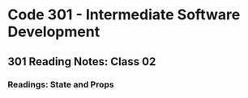 # Code 301 - Intermediate Software Development

## 301 Reading Notes: Class 02

### Readings: State and Props

